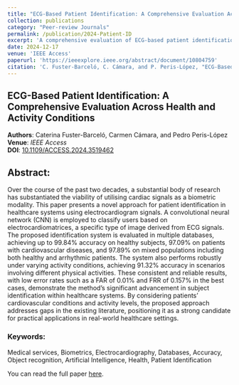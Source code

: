 ```yaml
---
title: "ECG-Based Patient Identification: A Comprehensive Evaluation Across Health and Activity Conditions"
collection: publications
category: "Peer-review Journals"
permalink: /publication/2024-Patient-ID
excerpt: 'A comprehensive evaluation of ECG-based patient identification under health and activity conditions.'
date: 2024-12-17
venue: 'IEEE Access'
paperurl: 'https://ieeexplore.ieee.org/abstract/document/10804759'
citation: 'C. Fuster-Barceló, C. Cámara, and P. Peris-López, "ECG-Based Patient Identification: A Comprehensive Evaluation Across Health and Activity Conditions," in IEEE Access, doi: 10.1109/ACCESS.2024.3519462.'
---
```


## ECG-Based Patient Identification: A Comprehensive Evaluation Across Health and Activity Conditions

**Authors**: Caterina Fuster-Barceló, Carmen Cámara, and Pedro Peris-López  
**Venue**: *IEEE Access*  
**DOI**: [10.1109/ACCESS.2024.3519462](https://doi.org/10.1109/ACCESS.2024.3519462)  

## Abstract:
Over the course of the past two decades, a substantial body of research has substantiated the viability of utilising cardiac signals as a biometric modality. This paper presents a novel approach for patient identification in healthcare systems using electrocardiogram signals. A convolutional neural network (CNN) is employed to classify users based on electrocardiomatrices, a specific type of image derived from ECG signals. The proposed identification system is evaluated in multiple databases, achieving up to 99.84% accuracy on healthy subjects, 97.09% on patients with cardiovascular diseases, and 97.89% on mixed populations including both healthy and arrhythmic patients. The system also performs robustly under varying activity conditions, achieving 91.32% accuracy in scenarios involving different physical activities. These consistent and reliable results, with low error rates such as a FAR of 0.01% and FRR of 0.157% in the best cases, demonstrate the method’s significant advancement in subject identification within healthcare systems. By considering patients’ cardiovascular conditions and activity levels, the proposed approach addresses gaps in the existing literature, positioning it as a strong candidate for practical applications in real-world healthcare settings.

### Keywords:
Medical services, Biometrics, Electrocardiography, Databases, Accuracy, Object recognition, Artificial Intelligence, Health, Patient Identification

You can read the full paper [here](https://ieeexplore.ieee.org/stamp/stamp.jsp?tp=&arnumber=10804759&isnumber=6514899).

